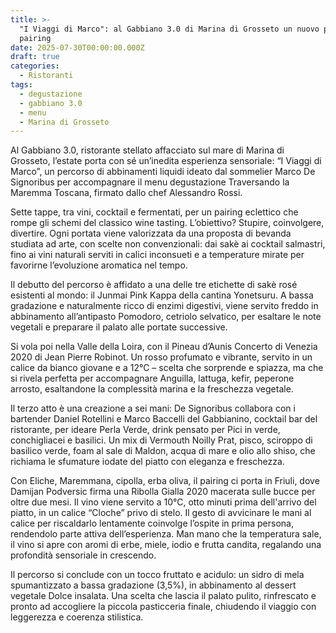 ```yaml
---
title: >-
  "I Viaggi di Marco": al Gabbiano 3.0 di Marina di Grosseto un nuovo percorso
  pairing
date: 2025-07-30T00:00:00.000Z
draft: true
categories:
  - Ristoranti
tags:
  - degustazione
  - gabbiano 3.0
  - menu
  - Marina di Grosseto
---
```


Al Gabbiano 3.0, ristorante stellato affacciato sul mare di Marina di Grosseto, l’estate porta con sé un’inedita esperienza sensoriale: “I Viaggi di Marco”, un percorso di abbinamenti liquidi ideato dal sommelier Marco De Signoribus per accompagnare il menu degustazione Traversando la Maremma Toscana, firmato dallo chef Alessandro Rossi.

Sette tappe, tra vini, cocktail e fermentati, per un pairing eclettico che rompe gli schemi del classico wine tasting. L’obiettivo? Stupire, coinvolgere, divertire. Ogni portata viene valorizzata da una proposta di bevanda studiata ad arte, con scelte non convenzionali: dai sakè ai cocktail salmastri, fino ai vini naturali serviti in calici inconsueti e a temperature mirate per favorirne l’evoluzione aromatica nel tempo.

Il debutto del percorso è affidato a una delle tre etichette di sakè rosé esistenti al mondo: il Junmai Pink Kappa della cantina Yonetsuru. A bassa gradazione e naturalmente ricco di enzimi digestivi, viene servito freddo in abbinamento all’antipasto Pomodoro, cetriolo selvatico, per esaltare le note vegetali e preparare il palato alle portate successive.

Si vola poi nella Valle della Loira, con il Pineau d’Aunis Concerto di Venezia 2020 di Jean Pierre Robinot. Un rosso profumato e vibrante, servito in un calice da bianco giovane e a 12°C – scelta che sorprende e spiazza, ma che si rivela perfetta per accompagnare Anguilla, lattuga, kefir, peperone arrosto, esaltandone la complessità marina e la freschezza vegetale.

Il terzo atto è una creazione a sei mani: De Signoribus collabora con i bartender Daniel Rotellini e Marco Baccelli del Gabbianino, cocktail bar del ristorante, per ideare Perla Verde, drink pensato per Pici in verde, conchigliacei e basilici. Un mix di Vermouth Noilly Prat, pisco, sciroppo di basilico verde, foam al sale di Maldon, acqua di mare e olio allo shiso, che richiama le sfumature iodate del piatto con eleganza e freschezza.

Con Eliche, Maremmana, cipolla, erba oliva, il pairing ci porta in Friuli, dove Damijan Podversic firma una Ribolla Gialla 2020 macerata sulle bucce per oltre due mesi. Il vino viene servito a 10°C, otto minuti prima dell'arrivo del piatto, in un calice “Cloche” privo di stelo. Il gesto di avvicinare le mani al calice per riscaldarlo lentamente coinvolge l’ospite in prima persona, rendendolo parte attiva dell’esperienza. Man mano che la temperatura sale, il vino si apre con aromi di erbe, miele, iodio e frutta candita, regalando una profondità sensoriale in crescendo.

Il percorso si conclude con un tocco fruttato e acidulo: un sidro di mela spumantizzato a bassa gradazione (3,5%), in abbinamento al dessert vegetale Dolce insalata. Una scelta che lascia il palato pulito, rinfrescato e pronto ad accogliere la piccola pasticceria finale, chiudendo il viaggio con leggerezza e coerenza stilistica.
